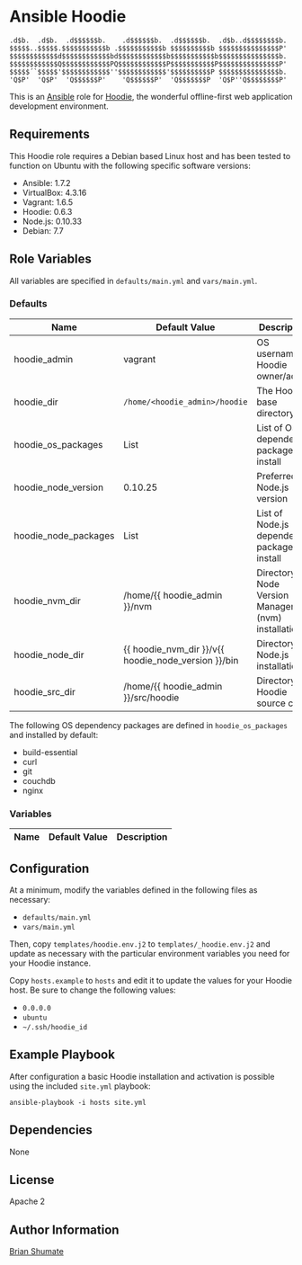 # Ansible Hoodie

```
.d$b.  .d$b.  .d$$$$$$b.    .d$$$$$$b.  .d$$$$$$b.  .d$b..d$$$$$$$$b.
$$$$$..$$$$$.$$$$$$$$$$$b .$$$$$$$$$$$b $$$$$$$$$$b $$$$$$$$$$$$$$$P'
$$$$$$$$$$$$d$$$$$$$$$$$$bd$$$$$$$$$$$$b$$$$$$$$$$$b$$$$$$$$$$$$$$$b.
$$$$$$$$$$$$Q$$$$$$$$$$$$PQ$$$$$$$$$$$$P$$$$$$$$$$$P$$$$$$$$$$$$$$$P'
$$$$$´`$$$$$'$$$$$$$$$$$$''$$$$$$$$$$$$'$$$$$$$$$$P $$$$$$$$$$$$$$$b.
'Q$P'  'Q$P'  'Q$$$$$$P'    'Q$$$$$$P'  'Q$$$$$$$P  'Q$P''Q$$$$$$$$P'
```

This is an [Ansible](http://www.ansible.com/) role for
[Hoodie](http://hood.ie/), the wonderful offline-first web application
development environment.

## Requirements

This Hoodie role requires a Debian based Linux host and has been tested to
function on Ubuntu with the following specific software versions:

* Ansible: 1.7.2
* VirtualBox: 4.3.16
* Vagrant: 1.6.5
* Hoodie: 0.6.3
* Node.js: 0.10.33
* Debian: 7.7

## Role Variables

All variables are specified in `defaults/main.yml` and `vars/main.yml`.

### Defaults

| Name           | Default Value | Description                        |
| -------------- | ------------- | -----------------------------------|
| hoodie_admin    | vagrant       | OS username of Hoodie owner/admin |
| hoodie_dir      | `/home/<hoodie_admin>/hoodie` | The Hoodie base directory |
| hoodie_os_packages   | List | List of OS dependency packages to install |
| hoodie_node_version | 0.10.25 | Preferred Node.js version |
| hoodie_node_packages | List | List of Node.js dependency packages to install |
| hoodie_nvm_dir  | /home/{{ hoodie_admin }}/nvm | Directory for Node Version Manager (nvm) installation |
| hoodie_node_dir | {{ hoodie_nvm_dir }}/v{{ hoodie_node_version }}/bin | Directory for Node.js installation
| hoodie_src_dir | /home/{{ hoodie_admin }}/src/hoodie | Directory for Hoodie source code

The following OS dependency packages are defined in `hoodie_os_packages` and
installed by default:

* build-essential
* curl
* git
* couchdb
* nginx


### Variables

| Name           | Default Value | Description                        |
| -------------- | ------------- | -----------------------------------|

## Configuration

At a minimum, modify the variables defined in the following files as
necessary:

* `defaults/main.yml`
* `vars/main.yml`

Then, copy `templates/hoodie.env.j2` to `templates/_hoodie.env.j2` and update
as necessary with the particular environment variables you need for your
Hoodie instance.

Copy `hosts.example` to `hosts` and edit it to update the values for your
Hoodie host. Be sure to change the following values:

* `0.0.0.0`
* `ubuntu`
* `~/.ssh/hoodie_id`

## Example Playbook

After configuration a basic Hoodie installation and activation is possible
using the included `site.yml` playbook:

```
ansible-playbook -i hosts site.yml
```

## Dependencies

None

## License

Apache 2

## Author Information

[Brian Shumate](http://brianshumate.com)

